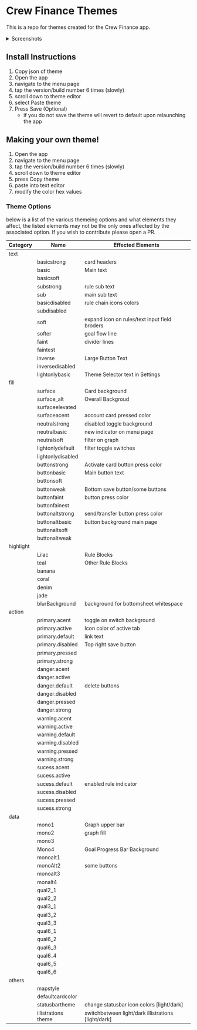 # Crew Finance Themes

This is a repo for themes created for the Crew Finance app.

<details>
<summary>Screenshots</summary>

|AMOLED_Jade | AMOLED_Coral | AMOLED_Teal |
|--|--|--|
| ![alt](https://github.com/deathblade666/crew_themes/blob/7cbb41c8c2a9b7215f9eb80fed78b5ba8da6f9d1/screenshots/AMOLED_green.png)|![alt](https://github.com/deathblade666/crew_themes/blob/7cbb41c8c2a9b7215f9eb80fed78b5ba8da6f9d1/screenshots/AMOLED_salmon.png)|![alt](https://github.com/deathblade666/crew_themes/blob/7cbb41c8c2a9b7215f9eb80fed78b5ba8da6f9d1/screenshots/AMLOED_teal.png)|

|AMOLED_Banana|AMOLED_Lilac|AMOLED_Denim|
|--|--|--|
|![alt](https://github.com/deathblade666/crew_themes/blob/7cbb41c8c2a9b7215f9eb80fed78b5ba8da6f9d1/screenshots/AMOLED_yellow.png)|![alt](https://github.com/deathblade666/crew_themes/blob/7cbb41c8c2a9b7215f9eb80fed78b5ba8da6f9d1/screenshots/AMOLED_violet.png)|![alt](https://github.com/deathblade666/crew_themes/blob/85698a7e044f6880592611005c01689d6829aa77/screenshots/AMLOED_blue.png)|

|Mocha |Dracula | MonoChrome |
|--|--|--|
|![alt](https://github.com/deathblade666/crew_themes/blob/d7885b0a93b8a23cb97cc97dfefc918c327521c4/screenshots/mocha.png)|![alt](https://github.com/deathblade666/crew_themes/blob/d7885b0a93b8a23cb97cc97dfefc918c327521c4/screenshots/dracula.png)|![alt](https://github.com/deathblade666/crew_themes/blob/d7885b0a93b8a23cb97cc97dfefc918c327521c4/screenshots/monochrome.png)|

|Monzo|Purplish-Pink|
|--|--|
|![alt](https://github.com/deathblade666/crew_themes/blob/1c61c72e18d8d39e4b343b7f7377ee4fc2537100/screenshots/monzo.png)|![alt](https://github.com/deathblade666/crew_themes/blob/684b9e73ddcf449e72055ee891b3a716e28ae109/screenshots/purpleish_pink.png)|

</details>

## Install Instructions

1. Copy json of theme
2. Open the app
3. navigate to the menu page
4. tap the version/build number 6 times (slowly)
5. scroll down to theme editor
6. select Paste theme
7. Press Save (Optional)
   - if you do not save the theme will revert to default upon relaunching the app

## Making your own theme!

1. Open the app
2. navigate to the menu page
3. tap the version/build number 6 times (slowly)
4. scroll down to theme editor
5. press Copy theme
6. paste into text editor
7. modify the color hex values

### Theme Options

below is a list of the various themeing options and what elements they affect, the listed elements may not be the only ones affected by the associated option. If you wish to contribute please open a PR.

|Category|Name|Effected Elements|
|--|--|--|
|text|||
||basicstrong|card headers|
||basic|Main text|
||basicsoft||
||substrong|rule sub text|
||sub|main sub text|
||basicdisabled| rule chain icons colors|
||subdisabled||
||soft|expand icon on rules/text input field broders|
||softer|goal flow line|
||faint|divider lines|
||faintest||
||inverse|Large Button Text|
||inversedisabled||
||lightonlybasic|Theme Selector text in Settings|
|fill|||
||surface|Card background|
||surface_alt|Overall Backgroud|
||surfaceelevated||
||surfaceacent|account card pressed color|
||neutralstrong|disabled toggle background|
||neutralbasic|new indicator on menu page|
||neutralsoft|filter on graph|
||lightonlydefault|filter toggle switches|
||lightonlydisabled||
||buttonstrong|Activate card button press color|
||buttonbasic|Main button text|
||buttonsoft||
||buttonweak|Bottom save button/some buttons|
||buttonfaint|button press color|
||buttonfainest||
||buttonaltstrong|send/transfer button press color|
||buttonaltbasic|button background main page|
||buttonaltsoft||
||buttonaltweak||
|highlight|||
||Lilac|Rule Blocks|
||teal|Other Rule Blocks|
||banana||
||coral||
||denim||
||jade||
||blurBackground| background for bottomsheet whitespace|
|action|||
||primary.acent|toggle on switch background|
||primary.active|Icon color of active tab|
||primary.default|link text|
||primary.disabled|Top right save button|
||primary.pressed||
||primary.strong||
||danger.acent||
||danger.active||
||danger.default|delete buttons|
||danger.disabled||
||danger.pressed||
||danger.strong||
||warning.acent||
||warning.active||
||warning.default||
||warning.disabled||
||warning.pressed||
||warning.strong||
||sucess.acent||
||sucess.active||
||sucess.default|enabled rule indicator|
||sucess.disabled||
||sucess.pressed||
||sucess.strong||
|data|||
||mono1|Graph upper bar|
||mono2|graph fill|
||mono3||
||Mono4|Goal Progress Bar Background|
||monoalt1||
||monoAlt2|some buttons|
||monoalt3||
||monalt4||
||qual2_1||
||qual2_2||
||qual3_1||
||qual3_2||
||qual3_3||
||qual6_1||
||qual6_2||
||qual6_3||
||qual6_4||
||qual6_5||
||qual6_6||
|others|||
||mapstyle||
||defaultcardcolor||
||statusbartheme|change statusbar icon colors [light/dark]|
||illistrations theme|switchbetween light/dark illistrations [light/dark]|







